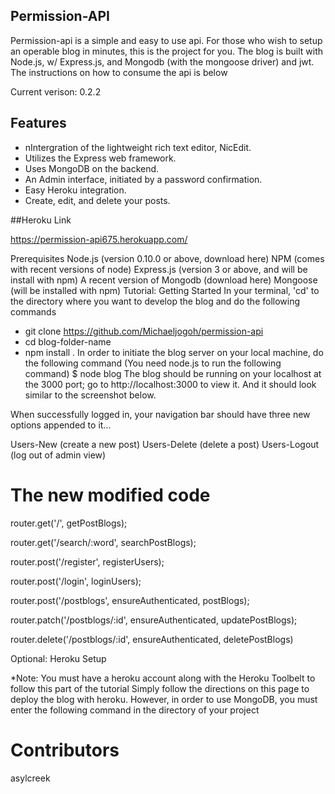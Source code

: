 ## Permission-API
Permission-api is a simple and easy to use api. For those who wish to setup an operable blog in minutes, this is the project for you. The blog is built with Node.js, w/ Express.js, and Mongodb (with the mongoose driver) and jwt. 
The instructions on how to consume the api is below

Current verison: 0.2.2

## Features
- nIntergration of the lightweight rich text editor, NicEdit.
- Utilizes the Express web framework.
- Uses MongoDB on the backend.
- An Admin interface, initiated by a password confirmation.
- Easy Heroku integration.
- Create, edit, and delete your posts.


##Heroku Link

https://permission-api675.herokuapp.com/

Prerequisites
Node.js (version 0.10.0 or above, download here)
NPM (comes with recent versions of node)
Express.js (version 3 or above, and will be install with npm)
A recent version of Mongodb (download here)
Mongoose (will be installed with npm)
Tutorial: Getting Started
In your terminal, 'cd' to the directory where you want to develop the blog and do the following commands

- git clone https://github.com/Michaeljogoh/permission-api
-  cd blog-folder-name
- npm install .
In order to initiate the blog server on your local machine, do the following command (You need node.js to run the following command) $ node blog The blog should be running on your localhost at the 3000 port; go to http://localhost:3000 to view it. And it should look similar to the screenshot below.


When successfully logged in, your navigation bar should have three new options appended to it...

Users-New (create a new post)
Users-Delete (delete a post)
Users-Logout (log out of admin view)



# The new modified code

router.get('/', getPostBlogs);

router.get('/search/:word', searchPostBlogs);

router.post('/register', registerUsers);

router.post('/login', loginUsers);

router.post('/postblogs', ensureAuthenticated, postBlogs);

router.patch('/postblogs/:id', ensureAuthenticated, updatePostBlogs);

router.delete('/postblogs/:id', ensureAuthenticated, deletePostBlogs)




Optional: Heroku Setup

*Note: You must have a heroku account along with the Heroku Toolbelt to follow this part of the tutorial
Simply follow the directions on this page to deploy the blog with heroku. However, in order to use MongoDB, you must enter the following command in the directory of your project



# Contributors
asylcreek


